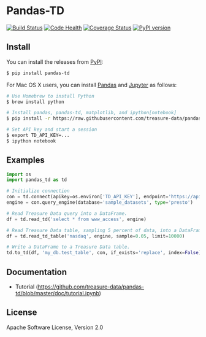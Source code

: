 # Pandas-TD

[![Build Status](https://travis-ci.org/treasure-data/pandas-td.svg?branch=master)](https://travis-ci.org/treasure-data/pandas-td)
[![Code Health](https://landscape.io/github/treasure-data/pandas-td/master/landscape.svg?style=flat)](https://landscape.io/github/treasure-data/pandas-td/master)
[![Coverage Status](https://coveralls.io/repos/treasure-data/pandas-td/badge.svg?branch=master)](https://coveralls.io/r/treasure-data/pandas-td?branch=master)
[![PyPI version](https://badge.fury.io/py/pandas-td.svg)](http://badge.fury.io/py/pandas-td)

## Install

You can install the releases from [PyPI](https://pypi.python.org/):

```sh
$ pip install pandas-td
```

For Mac OS X users, you can install [Pandas](http://pandas.pydata.org/) and [Jupyter](https://jupyter.org/) as follows:

```sh
# Use Homebrew to install Python
$ brew install python

# Install pandas, pandas-td, matplotlib, and ipython[notebook]
$ pip install -r https://raw.githubusercontent.com/treasure-data/pandas-td/master/contrib/jupyter/requirements.txt

# Set API key and start a session
$ export TD_API_KEY=...
$ ipython notebook
```

## Examples

```python
import os
import pandas_td as td

# Initialize connection
con = td.connect(apikey=os.environ['TD_API_KEY'], endpoint='https://api.treasuredata.com/')
engine = con.query_engine(database='sample_datasets', type='presto')

# Read Treasure Data query into a DataFrame.
df = td.read_td('select * from www_access', engine)

# Read Treasure Data table, sampling 5 percent of data, into a DataFrame.
df = td.read_td_table('nasdaq', engine, sample=0.05, limit=10000)

# Write a DataFrame to a Treasure Data table.
td.to_td(df, 'my_db.test_table', con, if_exists='replace', index=False)
```

## Documentation

- Tutorial (https://github.com/treasure-data/pandas-td/blob/master/doc/tutorial.ipynb)

## License

Apache Software License, Version 2.0
